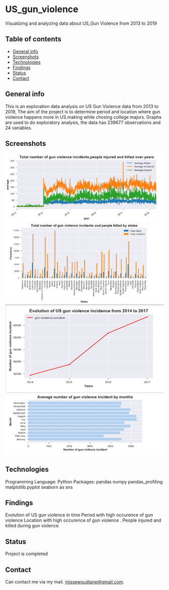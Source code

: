 # US_gun_violence
Visualizing and analyzing data about US_Gun Violence from 2013 to 2019

## Table of contents
* [General info](#general-infos)
* [Screenshots](#screenshots)
* [Technologies](#technologies)
* [Findings](#findings)
* [Status](#status)
* [Contact](#contact)

## General info
This is an exploration data analysis on US Gun Violence data from 2013 to 2019, The aim of the project is to determine period and location where gun violence happens more in US.making while chosing college majors. Graphs are used to do exploratory analysis, the data has 239677 observations and 24 variables.

## Screenshots
![Screenshot 1](./GV.PNG)
![Screenshot 2](./GV1.PNG)
![Screenshot 3](./GV2.PNG)
![Screenshot 3](./GV3.PNG)
## Technologies
Programming Language: Python
Packages:
pandas
numpy
pandas_profiling
matplotlib.pyplot 
seaborn as sns


## Findings
Evolution of US gun violence in time 
Period with high occurence of gun violence
Location with high occurence of gun violence .
People injured and killed during gun violence 

## Status
Project is completed

## Contact
Can contact me via my mail. [missewoudiane@gmail.com](missewoudiane@gmail.com). 
